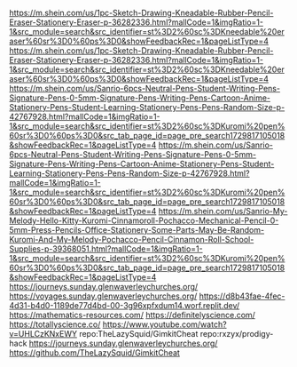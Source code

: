https://m.shein.com/us/1pc-Sketch-Drawing-Kneadable-Rubber-Pencil-Eraser-Stationery-Eraser-p-36282336.html?mallCode=1&imgRatio=1-1&src_module=search&src_identifier=st%3D2%60sc%3DKneedable%20eraser%60sr%3D0%60ps%3D0&showFeedbackRec=1&pageListType=4
https://m.shein.com/us/1pc-Sketch-Drawing-Kneadable-Rubber-Pencil-Eraser-Stationery-Eraser-p-36282336.html?mallCode=1&imgRatio=1-1&src_module=search&src_identifier=st%3D2%60sc%3DKneedable%20eraser%60sr%3D0%60ps%3D0&showFeedbackRec=1&pageListType=4
https://m.shein.com/us/Sanrio-6pcs-Neutral-Pens-Student-Writing-Pens-Signature-Pens-0-5mm-Signature-Pens-Writing-Pens-Cartoon-Anime-Stationery-Pens-Student-Learning-Stationery-Pens-Pens-Random-Size-p-42767928.html?mallCode=1&imgRatio=1-1&src_module=search&src_identifier=st%3D2%60sc%3DKuromi%20pen%60sr%3D0%60ps%3D0&src_tab_page_id=page_pre_search1729817105018&showFeedbackRec=1&pageListType=4
https://m.shein.com/us/Sanrio-6pcs-Neutral-Pens-Student-Writing-Pens-Signature-Pens-0-5mm-Signature-Pens-Writing-Pens-Cartoon-Anime-Stationery-Pens-Student-Learning-Stationery-Pens-Pens-Random-Size-p-42767928.html?mallCode=1&imgRatio=1-1&src_module=search&src_identifier=st%3D2%60sc%3DKuromi%20pen%60sr%3D0%60ps%3D0&src_tab_page_id=page_pre_search1729817105018&showFeedbackRec=1&pageListType=4
https://m.shein.com/us/Sanrio-My-Melody-Hello-Kitty-Kuromi-Cinnamoroll-Pochacco-Mechanical-Pencil-0-5mm-Press-Pencils-Office-Stationery-Some-Parts-May-Be-Random-Kuromi-And-My-Melody-Pochacco-Pencil-Cinnamon-Roll-School-Supplies-p-39368051.html?mallCode=1&imgRatio=1-1&src_module=search&src_identifier=st%3D2%60sc%3DKuromi%20pen%60sr%3D0%60ps%3D0&src_tab_page_id=page_pre_search1729817105018&showFeedbackRec=1&pageListType=4
https://journeys.sunday.glenwaverleychurches.org/
https://voyages.sunday.glenwaverleychurches.org/
https://d8b43fae-4fec-4d31-b4d0-1189de77d4bd-00-3g96xpfxdum14.worf.replit.dev/
https://mathematics-resources.com/
https://definitelyscience.com/
https://totallyscience.co/
https://www.youtube.com/watch?v=UHLCzKNxEWY
repo:TheLazySquid/GimkitCheat 
repo:rxzyx/prodigy-hack 
https://journeys.sunday.glenwaverleychurches.org/
https://github.com/TheLazySquid/GimkitCheat
